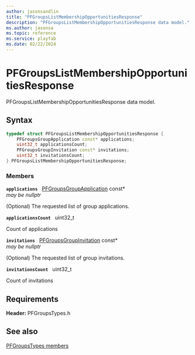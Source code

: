```yaml
---
author: jasonsandlin
title: "PFGroupsListMembershipOpportunitiesResponse"
description: "PFGroupsListMembershipOpportunitiesResponse data model."
ms.author: jasonsa
ms.topic: reference
ms.service: playfab
ms.date: 02/22/2024
---
```


# PFGroupsListMembershipOpportunitiesResponse  

PFGroupsListMembershipOpportunitiesResponse data model.  

## Syntax  
  
```cpp
typedef struct PFGroupsListMembershipOpportunitiesResponse {  
    PFGroupsGroupApplication const* applications;  
    uint32_t applicationsCount;  
    PFGroupsGroupInvitation const* invitations;  
    uint32_t invitationsCount;  
} PFGroupsListMembershipOpportunitiesResponse;  
```
  
### Members  
  
**`applications`** &nbsp; [PFGroupsGroupApplication](pfgroupsgroupapplication.md) const*  
*may be nullptr*  
  
(Optional) The requested list of group applications.
  
**`applicationsCount`** &nbsp; uint32_t  
  
Count of applications
  
**`invitations`** &nbsp; [PFGroupsGroupInvitation](pfgroupsgroupinvitation.md) const*  
*may be nullptr*  
  
(Optional) The requested list of group invitations.
  
**`invitationsCount`** &nbsp; uint32_t  
  
Count of invitations
  
  
## Requirements  
  
**Header:** PFGroupsTypes.h
  
## See also  
[PFGroupsTypes members](../pfgroupstypes_members.md)  

  
  
